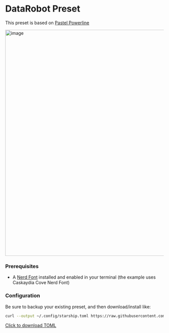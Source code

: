 # DataRobot Preset

This preset is based on [Pastel Powerline](https://starship.rs/presets/pastel-powerline)

<img width="718" alt="image" src="https://github.com/user-attachments/assets/18f50ff3-0890-404d-b54b-2f72b635254b" />


### Prerequisites

- A [Nerd Font](https://www.nerdfonts.com/) installed and enabled in your terminal (the example uses Caskaydia Cove Nerd Font)

### Configuration

Be sure to backup your existing preset, and then download/install like:
```sh
curl --output ~/.config/starship.toml https://raw.githubusercontent.com/carsongee/datarobot-dev-tool-themes/refs/heads/main/starship/starship.toml
```

[Click to download TOML](https://raw.githubusercontent.com/carsongee/datarobot-dev-tool-themes/refs/heads/main/starship/starship.toml)

